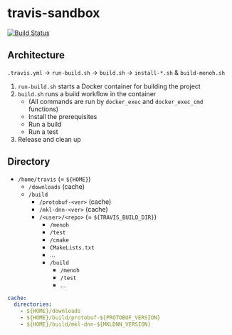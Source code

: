 # travis-sandbox
[![Build Status](https://travis-ci.org/okapies/travis-sandbox.svg?branch=master)](https://travis-ci.org/okapies/travis-sandbox)

## Architecture
`.travis.yml` -> `run-build.sh` -> `build.sh` -> `install-*.sh` & `build-menoh.sh`

1. `run-build.sh` starts a Docker container for building the project
2. `build.sh` runs a build workflow in the container
    - (All commands are run by `docker_exec` and `docker_exec_cmd` functions)
    - Install the prerequisites
    - Run a build
    - Run a test
3. Release and clean up

## Directory
- `/home/travis` (= `${HOME}`)
    - `/downloads` (cache)
    - `/build`
        - `/protobuf-<ver>` (cache)
        - `/mkl-dnn-<ver>` (cache)
        - `/<user>/<repo>` (= `${TRAVIS_BUILD_DIR}`)
            - `/menoh`
            - `/test`
            - `/cmake`
            - `CMakeLists.txt`
            - ...
            - `/build`
                - `/menoh`
                - `/test`
                - ...

```yaml
cache:
  directories:
    - ${HOME}/downloads
    - ${HOME}/build/protobuf-${PROTOBUF_VERSION}
    - ${HOME}/build/mkl-dnn-${MKLDNN_VERSION}
```
